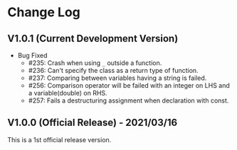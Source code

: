# Change Log

## V1.0.1 (Current Development Version)

*   Bug Fixed
    *   #235: Crash when using `_` outside a function.
    *   #236: Can't specify the class as a return type of function.
    *   #237: Comparing between variables having a string is failed.
    *   #256: Comparison operator will be failed with an integer on LHS and a variable(double) on RHS.
    *   #257: Fails a destructuring assignment when declaration with const.

## V1.0.0 (Official Release) - 2021/03/16

This is a 1st official release version.
